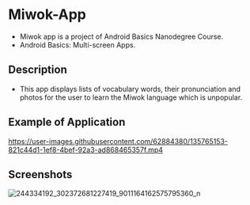 # Miwok-App

- Miwok app is a project of Android Basics Nanodegree Course.
- Android Basics: Multi-screen Apps.

## Description
- This app displays lists of vocabulary words, their pronunciation and photos for the user to learn the Miwok language which is unpopular.

## Example of Application


https://user-images.githubusercontent.com/62884380/135765153-821c44d1-1ef8-4bef-92a3-ad868465357f.mp4

## Screenshots

![244334192_302372681227419_9011164162575795360_n](https://user-images.githubusercontent.com/62884380/135765187-ad3c164e-38e6-429a-ba45-bb5b30d3d9cf.jpg)






